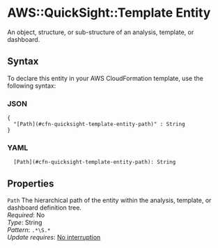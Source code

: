 # AWS::QuickSight::Template Entity<a name="aws-properties-quicksight-template-entity"></a>

An object, structure, or sub\-structure of an analysis, template, or dashboard\.

## Syntax<a name="aws-properties-quicksight-template-entity-syntax"></a>

To declare this entity in your AWS CloudFormation template, use the following syntax:

### JSON<a name="aws-properties-quicksight-template-entity-syntax.json"></a>

```
{
  "[Path](#cfn-quicksight-template-entity-path)" : String
}
```

### YAML<a name="aws-properties-quicksight-template-entity-syntax.yaml"></a>

```
  [Path](#cfn-quicksight-template-entity-path): String
```

## Properties<a name="aws-properties-quicksight-template-entity-properties"></a>

`Path`  <a name="cfn-quicksight-template-entity-path"></a>
The hierarchical path of the entity within the analysis, template, or dashboard definition tree\.  
*Required*: No  
*Type*: String  
*Pattern*: `.*\S.*`  
*Update requires*: [No interruption](https://docs.aws.amazon.com/AWSCloudFormation/latest/UserGuide/using-cfn-updating-stacks-update-behaviors.html#update-no-interrupt)